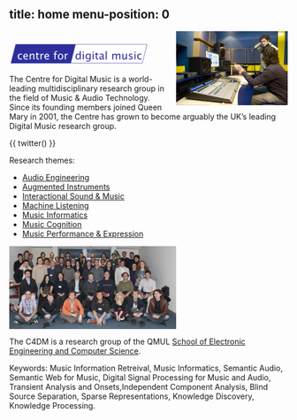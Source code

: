 
title: home
menu-position: 0
---

<div><img src="images/wide_IMG_3972_0250.jpg" style="width: 40%; max-width:250px; float: right; margin: 0px; padding: 0px; margin-left: 10px;" alt="Photo of researchers" /></div>

<h1><img src="images/penlogo.png" alt="Centre for Digital Music" class="c4dmbiglogo" style="width: 50%; max-width: 11em; display: block; float: none; margin: 0px; padding: 0px;" alt="" /></h1>


The Centre for Digital Music is a world-leading multidisciplinary research group in the field of Music & Audio Technology. Since its founding members joined Queen Mary in 2001, the Centre has grown to become arguably the UK’s leading Digital Music research group.

{{ twitter() }}

<!-- <img src="images/preamps_IMG_3949_0227.jpg" style="width: 30%; max-width:250px; float: right; clear: both;" alt="Photo of research equipment" /> -->






Research themes:

* [Audio Engineering](#)
* [Augmented Instruments](#)
* [Interactional Sound & Music](#)
* [Machine Listening](#)
* [Music Informatics](#)
* [Music Cognition](#)
* [Music Performance & Expression](#)

<img src="images/c4dm_grp_201112_thumb.jpg" style="width:60%; max-width:600px; float: none; display: block; margin: 0px; padding: 0px; clear: none;" alt="Thumbnail of C4DM group photo" />



The C4DM is a research group of the QMUL [School of Electronic Engineering and Computer Science](http://www.eecs.qmul.ac.uk/).

Keywords: Music Information Retreival, Music Informatics, Semantic Audio, Semantic Web for Music, Digital Signal Processing for Music and Audio, Transient Analysis and Onsets,Independent Component Analysis, Blind Source Separation, Sparse Representations, Knowledge Discovery, Knowledge Processing.

